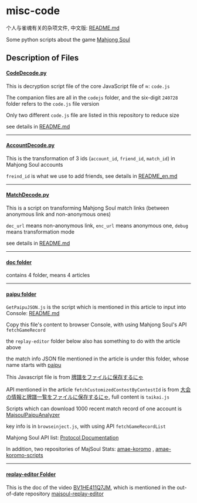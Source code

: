 # misc-code

个人与雀魂有关的杂项文件, 中文版: [README.md](README.md)

Some python scripts about the game [Mahjong Soul](https://en.wikipedia.org/wiki/Mahjong_Soul)

## Description of Files

#### [CodeDecode.py](CodeDecode.py)

This is decryption script file of the core JavaScript file of ≈: `code.js`

The companion files are all in the `codejs` folder, and the six-digit `240728` folder refers to the `code.js` file version

Only two different `code.js` file are listed in this repository to reduce size 

see details in [README.md](./doc/codejs文件解混淆/README_en.md)

---

#### [AccountDecode.py](AccountDecode.py)

This is the transformation of 3 ids (`account_id`, `friend_id`, `match_id`) in Mahjong Soul accounts

`freind_id` is what we use to add friends, see details in [README_en.md](doc/如何通过牌谱链接加好友/README_en.md) 

---

#### [MatchDecode.py](MatchDecode.py)

This is a script on transforming Mahjong Soul match links (between anonymous link and non-anonymous ones) 

`dec_url` means non-anonymous link, `enc_url` means anonymous one, `debug` means transformation mode

see details in [README.md](./doc/匿名牌谱与普通牌谱之间的转换/README_en.md)

---

#### [doc folder](./doc)

contains 4 folder, means 4 articles

---

#### [paipu folder](paipu)

`GetPaipuJSON.js` is the script which is mentioned in this article to input into Console: [README.md](./doc/牌谱里面到底记载了什么/README_en.md)

Copy this file's content to browser Console, with using Mahjong Soul's API `fetchGameRecord`

the `replay-editor` folder below also has something to do with the article above

the match info JSON file mentioned in the article is under this folder, whose name starts with [paipu](paipu/paipu_210815-6da08e40-2605-42fb-a5e3-f8aa5940362a.json)

This Javascript file is from [牌譜をファイルに保存するにゃ](https://wikiwiki.jp/majsoul-api/%E7%89%8C%E8%AD%9C%E3%82%92%E3%83%95%E3%82%A1%E3%82%A4%E3%83%AB%E3%81%AB%E4%BF%9D%E5%AD%98%E3%81%99%E3%82%8B%E3%81%AB%E3%82%83)

API mentioned in the article `fetchCustomizedContestByContestId` is from [大会の情報と牌譜一覧をファイルに保存するにゃ](https://wikiwiki.jp/majsoul-api/%E5%A4%A7%E4%BC%9A%E3%81%AE%E6%83%85%E5%A0%B1%E3%81%A8%E7%89%8C%E8%AD%9C%E4%B8%80%E8%A6%A7%E3%82%92%E3%83%95%E3%82%A1%E3%82%A4%E3%83%AB%E3%81%AB%E4%BF%9D%E5%AD%98%E3%81%99%E3%82%8B%E3%81%AB%E3%82%83), 
full content is `taikai.js`

Scripts which can download 1000 recent match record of one account is [MajsoulPaipuAnalyzer](https://github.com/zyr17/MajsoulPaipuAnalyzer)

key info is in `browseinject.js`, with using API `fetchGameRecordList`

Mahjong Soul API list: [Protocol Documentation](https://wife.awa.moe/mjsoul/api.html)

In addition, two repositories of MajSoul Stats: [amae-koromo](https://github.com/SAPikachu/amae-koromo) , [amae-koromo-scripts](https://github.com/SAPikachu/amae-koromo-scripts)

---

#### [replay-editor Folder](replay-editor)

This is the doc of the video [BV1HE411Q7JM](https://www.bilibili.com/video/BV1HE411Q7JM), which is mentioned in the out-of-date repository [majsoul-replay-editor](https://github.com/GrandDawn/majsoul-replay-editor)
